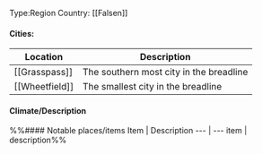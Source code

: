 Type:Region 
Country: [[Falsen]]
#### Cities:
Location | Description 
--- | ---
[[Grasspass]] | The southern most city in the breadline
[[Wheetfield]]  | The smallest city in the breadline
	
#### Climate/Description

%%#### Notable places/items
Item | Description 
--- | ---
item | description%%